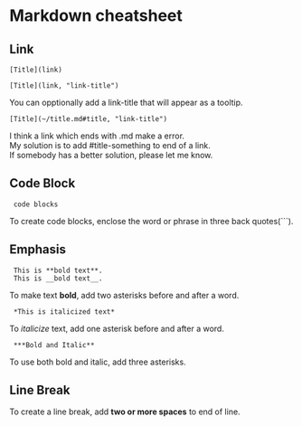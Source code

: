 # Markdown cheatsheet

## Link
```
[Title](link)
```
```
[Title](link, "link-title")
```
You can opptionally add a link-title that will appear as a tooltip.  

```
[Title](~/title.md#title, "link-title")
```
I think a link which ends with .md make a error.  
My solution is to add #title-something to end of a link.   
If somebody has a better solution, please let me know.    

## Code Block
```
 code blocks
```
To create code blocks, enclose the word or phrase in three back quotes(```).  

## Emphasis
```
 This is **bold text**.
 This is __bold text__.
```
To make text **bold**, add two asterisks before and after a word.

```
 *This is italicized text*
```
To *italicize* text, add one asterisk before and after a word.

```
 ***Bold and Italic**
```
To use both bold and italic, add three asterisks.

## Line Break

To create a line break, add **two or more spaces** to end of line.  

